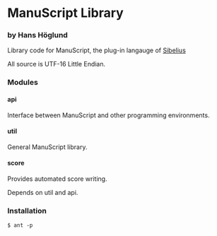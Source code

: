 
# ManuScript Library 

### by Hans Höglund
Library code for ManuScript, the plug-in langauge of [Sibelius](http://www.sibelius.com)

All source is UTF-16 Little Endian.
 
 
### Modules
#### api
Interface between ManuScript and other programming environments.
        
#### util
General ManuScript library.

#### score
Provides automated score writing.

Depends on util and api.


        
### Installation       
`$ ant -p`